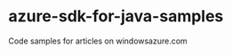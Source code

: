 azure-sdk-for-java-samples
==========================

Code samples for articles on windowsazure.com